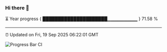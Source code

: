 ### Hi there 👋

⏳ Year progress { █████████████████████▁▁▁▁▁▁▁▁▁ } 71.58 %

---

⏰ Updated on Fri, 19 Sep 2025 06:22:01 GMT

![Progress Bar CI](https://github.com/liununu/liununu/workflows/Progress%20Bar%20CI/badge.svg)
